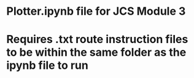 # Plotter.ipynb file for JCS Module 3
# Requires .txt route instruction files to be within the same folder as the ipynb file to run
